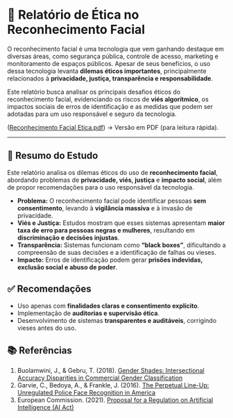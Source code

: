 # 📄 Relatório de Ética no Reconhecimento Facial
O reconhecimento facial é uma tecnologia que vem ganhando destaque em diversas áreas, como segurança pública, controle de acesso, marketing e monitoramento de espaços públicos. Apesar de seus benefícios, o uso dessa tecnologia levanta **dilemas éticos importantes**, principalmente relacionados à **privacidade, justiça, transparência e responsabilidade**.  

Este relatório busca analisar os principais desafios éticos do reconhecimento facial, evidenciando os riscos de **viés algorítmico**, os impactos sociais de erros de identificação e as medidas que podem ser adotadas para um uso responsável e seguro da tecnologia.

([Reconhecimento Facial Etica.pdf](https://github.com/nicolebiase/relatorio-reconhecimentofacial/blob/main/Reconhecimento%20Facial%20Etica.pdf)) → Versão em PDF (para leitura rápida).

---

## 📝 Resumo do Estudo
Este relatório analisa os dilemas éticos do uso de **reconhecimento facial**, abordando problemas de **privacidade, viés, justiça** e **impacto social**, além de propor recomendações para o uso responsável da tecnologia.

- **Problema:** O reconhecimento facial pode identificar pessoas **sem consentimento**, levando à **vigilância massiva** e à invasão de privacidade.
- **Viés e Justiça:** Estudos mostram que esses sistemas apresentam **maior taxa de erro para pessoas negras e mulheres**, resultando em **discriminação e decisões injustas**.
- **Transparência:** Sistemas funcionam como **“black boxes”**, dificultando a compreensão de suas decisões e a identificação de falhas ou vieses.
- **Impacto:** Erros de identificação podem gerar **prisões indevidas, exclusão social e abuso de poder**.

## ✅ Recomendações
- Uso apenas com **finalidades claras e consentimento explícito**.  
- Implementação de **auditorias e supervisão ética**.  
- Desenvolvimento de sistemas **transparentes e auditáveis**, corrigindo vieses antes do uso.  

## 📚 Referências
1. Buolamwini, J., & Gebru, T. (2018). [Gender Shades: Intersectional Accuracy Disparities in Commercial Gender Classification](http://proceedings.mlr.press/v81/buolamwini18a.html)  
2. Garvie, C., Bedoya, A., & Frankle, J. (2016). [The Perpetual Line-Up: Unregulated Police Face Recognition in America](https://www.perpetuallineup.org/)  
3. European Commission. (2021). [Proposal for a Regulation on Artificial Intelligence (AI Act)](https://digital-strategy.ec.europa.eu/en/policies/regulatory-framework-ai)
